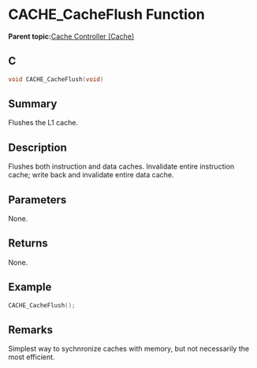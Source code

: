 # CACHE\_CacheFlush Function

**Parent topic:**[Cache Controller \(Cache\)](GUID-FA7730F3-DFC4-4DED-92DE-B53A0AF23AC6.md)

## C

```c
void CACHE_CacheFlush(void)
```

## Summary

Flushes the L1 cache.

## Description

Flushes both instruction and data caches. Invalidate entire instruction cache; write back and invalidate entire data cache.

## Parameters

None.

## Returns

None.

## Example

```c
CACHE_CacheFlush();
```

## Remarks

Simplest way to sychnronize caches with memory, but not necessarily the most efficient.

